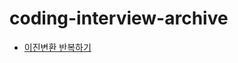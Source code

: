 # coding-interview-archive

- [이진변환 반복하기](https://school.programmers.co.kr/learn/courses/30/lessons/70129)
